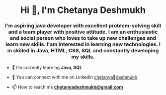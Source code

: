 

<!--
**ChetanyaDeshmukh/ChetanyaDeshmukh** is a ✨ _special_ ✨ repository because its `README.md` (this file) appears on your GitHub profile.

Here are some ideas to get you started:

- 🔭 I’m currently working on ...
- 🌱 I’m currently learning ...
- 👯 I’m looking to collaborate on ...
- 🤔 I’m looking for help with ...
- 💬 Ask me about ...
- 📫 How to reach me: ...
- 😄 Pronouns: ...
- ⚡ Fun fact: ...
-->

<h1 align="center">Hi 👋, I'm Chetanya Deshmukh</h1>

<h3 align="center">I'm aspiring java developer with excellent problem-solving skill and a team player with positive attitude. I am an enthusiastic and social person who loves to take up new challenges and learn new skills. I'am interested in learning new technologies. I m skilled in Java, HTML, CSS, SQL and constantly developing my skills.</h3>


- 🌱 I’m currently learning **Java, SQL**

<!-- - 👨‍💻 All of my projects are  -->

- 📝 You can connect with me on Linkedin [chetanyadeshmukh](https://www.linkedin.com/in/chetanya-deshmukh-420b1b17b)

- 📫 How to reach me **chetanyadeshmukh@gmail.com**


